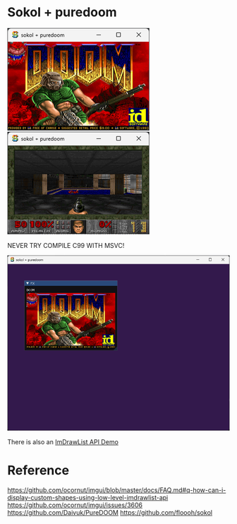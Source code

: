 # Sokol + puredoom

![pic1](screenshots/Snipaste_2024-12-24_10-18-38.png)
![pic2](screenshots/Snipaste_2024-12-24_10-18-57.png)

NEVER TRY COMPILE C99 WITH MSVC!

![ImDrawList](screenshots/Snipaste_2024-12-24_13-12-10.png)

There is also an [ImDrawList API Demo](https://github.com/CU-Production/hello_doom/tree/ImDrawList)

# Reference

https://github.com/ocornut/imgui/blob/master/docs/FAQ.md#q-how-can-i-display-custom-shapes-using-low-level-imdrawlist-api
https://github.com/ocornut/imgui/issues/3606
https://github.com/Daivuk/PureDOOM
https://github.com/floooh/sokol
